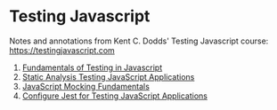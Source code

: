 # Testing Javascript

Notes and annotations from Kent C. Dodds' Testing Javascript course: https://testingjavascript.com

1. [Fundamentals of Testing in Javascript](./01-fundamentals-of-testing-in-javascript)
2. [Static Analysis Testing JavaScript Applications](./02-static-analysis-testing-javascript-applications)
3. [JavaScript Mocking Fundamentals](./03-javascript-mocking-fundamentals)
4. [Configure Jest for Testing JavaScript Applications](./04-configure-jest-for-javascript-applications)
